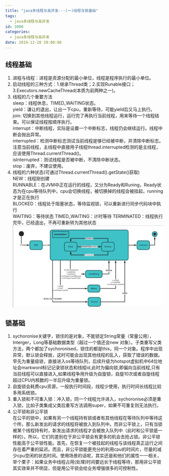 ```yaml
---
title: "java多线程与高并发---(一)线程与锁基础"
tags:
  - java多线程与高并发
id: 1000
categories:
  - java多线程与高并发
date: 2019-12-28 20:00:00
---
```


## 线程基础
1. 进程与线程：进程是资源分配的最小单位，线程是程序执行的最小单位。
2. 启动线程的三种方式：1.继承Thread类；2.实现Runable接口；3.Executors.newCacheThread(本质为前两种之一)。
3. 线程的几个重要方法  
sleep：线程休息，TIMED_WAITING状态。   
yield：谦让的退出，让出一下cpu，重新等待，可能yield后又马上执行。  
join: 切换到其他线程运行，运行完了再执行当前线程，用来等待一个线程结束。可以保证线程按顺序执行。  
interrupt：中断线程，实际是设置一个中断标志，线程仍会继续运行。线程中断会抛出异常。  
interrupted：检测中断标志测试当前线程是够已经被中断，并清除中断标志。注意当前线程，主线程中直接用子线程thread.interrupted检测的是主线程，应该使用Thread.currentThread()。  
isInterrupted：测试线程是否被中断，不清除中断状态。  
stop：废弃，不建议使用。 
4. 线程的六种状态(可通过Thread.currentThread().getState()获取)  
NEW：线程刚创建  
RUNNABLE：在JVM中正在运行的线程，又分为Ready和Runing，Ready状态为在cpu等待队列中，cpu会切换线程，被切换掉的线程会被挂起，running才是正在执行  
BLOCKED：线程处于阻塞状态，等待监视锁，可以重新进行同步代码块中执行  
WAITING：等待状态 
TIMED_WAITING：计时等待
TERMINATED：线程执行完毕，已经退出，不再可重新转为其他状态  
![线程状态图](/imgs/线程状态图.png)

## 锁基础
1. sychoronise关键字，锁住的是对象，不能锁定String常量（常量公用），Interger，Long等基础数据类型（超过一个值还会new 对象）。子类重写父类方法，两个都加了sychoronised，锁住的都是this，同一个对象。程序中出现异常，默认锁会释放，这时可能会出现其他线程的乱入，获取了错误的数据。早先为重量级锁，直接进入os等待队列，后续升级为hotspot虚拟机中64位地址会markword标记记录锁状态和线程id,此时为偏向锁,即偏向当前线程,只有当前线程可以直接进入,如果线程争用升级为自旋锁，自旋10次或者自旋线程超过CPU内核数的一半后升级为重量锁。
2. 自旋锁会耗费cpu资源，一般执行时间段，线程少使用，执行时间长线程比较多用系统锁。
3. 重入锁和不可重入锁：冲入锁，同一个线程允许进入，sychoronise必须是重入锁，比如子类集成父类后重写方法调用super，如果不可重复则无法执行。  
4. 公平锁和非公平锁  
在公平的锁中，如果有另一个线程持有锁或者有其他线程在等待队列中等待这个所，那么新发出的请求的线程将被放入到队列中。而非公平锁上，只有当锁被某个线程持有时，新发出请求的线程才会被放入队列中（此时和公平锁是一样的）。所以，它们的差别在于非公平锁会有更多的机会去抢占锁。非公平锁性能高于公平锁性能。首先，在恢复一个被挂起的线程与该线程真正运行之间存在着严重的延迟。而且，非公平锁能更充分的利用cpu的时间片，尽量的减少cpu空闲的状态时间。使用场景的话呢，其实还是和他们的属性一一相关，举个栗子：如果业务中线程占用(处理)时间要远长于线程等待，那用非公平锁其实效率并不明显，但是用公平锁会给业务增强很多的可控制性。